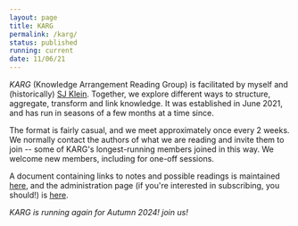 ```yaml
---
layout: page
title: KARG
permalink: /karg/
status: published
running: current
date: 11/06/21
---
```


*KARG* (Knowledge Arrangement Reading Group) is facilitated by myself and (historically) [SJ Klein](http://blogs.harvard.edu/sj/). Together, we explore different ways to structure, aggregate, transform and link knowledge. It was established in June 2021, and has run in seasons of a few months at a time since.

The format is fairly casual, and we meet approximately once every 2 weeks. We normally contact the authors of what we are reading and invite them to join -- some of KARG's longest-running members joined in this way. We welcome new members, including for one-off sessions.

A document containing links to notes and possible readings is maintained [here](https://docs.google.com/document/d/1fXfCHIDHeX1qqdZPSkj2chz0AVdvBR4-46-U87hM0sc/edit), and the administration page (if you're interested in subscribing, you should!) is [here](https://mailman.mit.edu/mailman/listinfo/karg).

*KARG is running again for Autumn 2024! join us!*